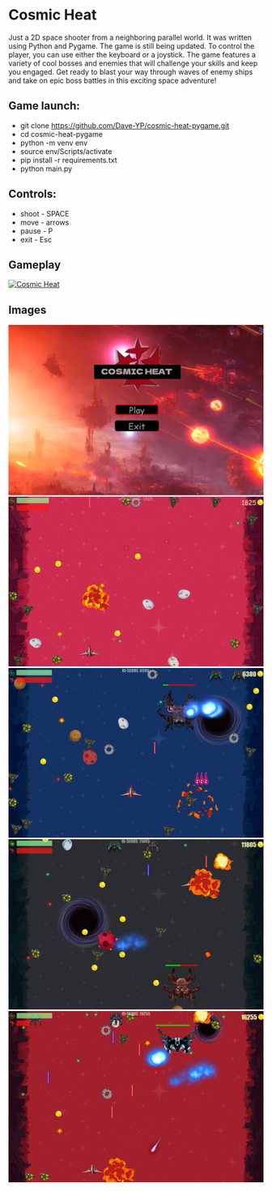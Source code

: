 # Cosmic Heat
Just a 2D space shooter from a neighboring parallel world. It was written using Python and Pygame. The game is still being updated. To control the player, you can use either the keyboard or a joystick. The game features a variety of cool bosses and enemies that will challenge your skills and keep you engaged. Get ready to blast your way through waves of enemy ships and take on epic boss battles in this exciting space adventure!
## Game launch:
 - git clone https://github.com/Dave-YP/cosmic-heat-pygame.git
 - cd cosmic-heat-pygame
 - python -m venv env
 - source env/Scripts/activate
 - pip install -r requirements.txt
 - python main.py

 ## Controls:
 - shoot - SPACE
 - move - arrows
 - pause - P
 - exit - Esc

## Gameplay
[![Cosmic Heat](https://img.youtube.com/vi/ghcX5IXoPLY/0.jpg)](https://www.youtube.com/watch?v=ghcX5IXoPLY "Cosmic Heat")

## Images
![alt text](images/l.png "Cosmic Heat")
![alt text](images/g0.png "Gameplay")
![alt text](images/g1.png "Gameplay")
![alt text](images/g2.png "Gameplay")
![alt text](images/g3.png "Gameplay")
